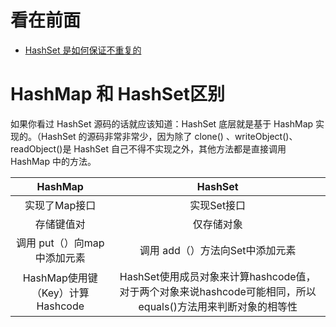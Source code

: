 看在前面
====

* <a href="https://github.com/DemoTransfer/demotransfer/blob/master/java/interview/java%E5%9F%BA%E7%A1%80/HashSet%20%E6%98%AF%E5%A6%82%E4%BD%95%E4%BF%9D%E8%AF%81%E4%B8%8D%E9%87%8D%E5%A4%8D%E7%9A%84.md">HashSet 是如何保证不重复的</a>

HashMap 和 HashSet区别
====

如果你看过 HashSet 源码的话就应该知道：HashSet 底层就是基于 HashMap 实现的。（HashSet 的源码非常非常少，因为除了 clone() 、writeObject()、readObject()是 HashSet 自己不得不实现之外，其他方法都是直接调用 HashMap 中的方法。

| HashMap        | HashSet    |  
| :------:   | :-------:   | 
| 实现了Map接口        | 实现Set接口      |   
| 存储键值对        | 仅存储对象      |   
| 调用 put（）向map中添加元素        | 调用 add（）方法向Set中添加元素      |   
| HashMap使用键（Key）计算Hashcode       | HashSet使用成员对象来计算hashcode值，对于两个对象来说hashcode可能相同，所以equals()方法用来判断对象的相等性      |   

